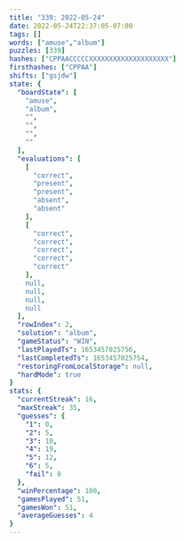 ```yaml
---
title: "339: 2022-05-24"
date: 2022-05-24T22:37:05-07:00
tags: []
words: ["amuse","album"]
puzzles: [339]
hashes: ["CPPAACCCCCXXXXXXXXXXXXXXXXXXXX"]
firsthashes: ["CPPAA"]
shifts: ["gsjdw"]
state: {
  "boardState": [
    "amuse",
    "album",
    "",
    "",
    "",
    ""
  ],
  "evaluations": [
    [
      "correct",
      "present",
      "present",
      "absent",
      "absent"
    ],
    [
      "correct",
      "correct",
      "correct",
      "correct",
      "correct"
    ],
    null,
    null,
    null,
    null
  ],
  "rowIndex": 2,
  "solution": "album",
  "gameStatus": "WIN",
  "lastPlayedTs": 1653457025756,
  "lastCompletedTs": 1653457025754,
  "restoringFromLocalStorage": null,
  "hardMode": true
}
stats: {
  "currentStreak": 16,
  "maxStreak": 35,
  "guesses": {
    "1": 0,
    "2": 5,
    "3": 10,
    "4": 19,
    "5": 12,
    "6": 5,
    "fail": 0
  },
  "winPercentage": 100,
  "gamesPlayed": 51,
  "gamesWon": 51,
  "averageGuesses": 4
}
---
```


<!-- more -->
